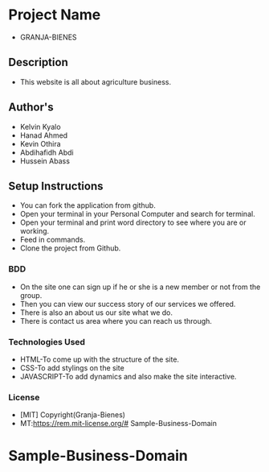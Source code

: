 # Project Name
- GRANJA-BIENES
## Description
- This website is all about agriculture business.
## Author's
- Kelvin Kyalo
- Hanad Ahmed
- Kevin Othira
- Abdihafidh Abdi
- Hussein Abass
## Setup Instructions
- You can fork the application from github.
- Open your terminal in your Personal Computer and search for terminal.
- Open your terminal and print word directory to see where you are or working.
- Feed in commands.
- Clone the project from Github.
### BDD
- On the site one can sign up if he or she is a new member or not from the group.
- Then you can view our success story of our services we offered.
- There is also an about us our site what we do.
- There is contact us area where you can reach us through.
### Technologies Used
- HTML-To come up with the structure of the site.
- CSS-To add stylings on the site
- JAVASCRIPT-To add dynamics and also make the site interactive.
### License
- [MIT] Copyright(Granja-Bienes)
- MT:https://rem.mit-license.org/# Sample-Business-Domain
# Sample-Business-Domain
